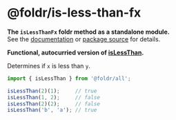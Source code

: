 # @foldr/is-less-than-fx

**The `isLessThanFx` foldr method as a standalone module.**    
See the [documentation](http://foldr.com/0.0.0/is-less-than-fx) or [package source](https:/github.com/CloudVessel/foldr/blob/master/packages/categories/is-less-than-fx/src/index.js) for details.

**Functional, autocurried version of [isLessThan](#is-less-than).**

Determines if `x` is less than `y`.

```js
import { isLessThan } from '@foldr/all';

isLessThan(2)(1);     // true
isLessThan(1, 2);     // false
isLessThan(2)(2);     // false
isLessThan('b', 'a'); // true
```
